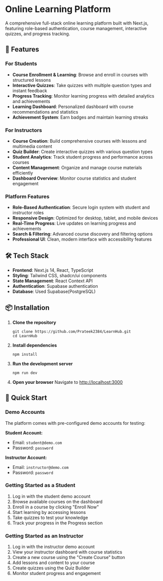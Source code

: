 # Online Learning Platform

A comprehensive full-stack online learning platform built with Next.js, featuring role-based authentication, course management, interactive quizzes, and progress tracking.

## 🚀 Features

### For Students
- **Course Enrollment & Learning**: Browse and enroll in courses with structured lessons
- **Interactive Quizzes**: Take quizzes with multiple question types and instant feedback
- **Progress Tracking**: Monitor learning progress with detailed analytics and achievements
- **Learning Dashboard**: Personalized dashboard with course recommendations and statistics
- **Achievement System**: Earn badges and maintain learning streaks

### For Instructors
- **Course Creation**: Build comprehensive courses with lessons and multimedia content
- **Quiz Builder**: Create interactive quizzes with various question types
- **Student Analytics**: Track student progress and performance across courses
- **Content Management**: Organize and manage course materials efficiently
- **Dashboard Overview**: Monitor course statistics and student engagement

### Platform Features
- **Role-Based Authentication**: Secure login system with student and instructor roles
- **Responsive Design**: Optimized for desktop, tablet, and mobile devices
- **Real-Time Progress**: Live updates on learning progress and achievements
- **Search & Filtering**: Advanced course discovery and filtering options
- **Professional UI**: Clean, modern interface with accessibility features

## 🛠️ Tech Stack

- **Frontend**: Next.js 14, React, TypeScript
- **Styling**: Tailwind CSS, shadcn/ui components
- **State Management**: React Context API
- **Authentication**: Supabase authentication
- **Database**: Used Supabase(PostgreSQL)


## 📦 Installation

1. **Clone the repository**
   ```
   git clone https://github.com/Prateek2384/LearnHub.git
   cd LearnHub
   ```

2. **Install dependencies**
   ```
   npm install
   ```

3. **Run the development server**
   ```
   npm run dev
   ```

4. **Open your browser**
   Navigate to [http://localhost:3000](http://localhost:3000)

## 🎯 Quick Start

### Demo Accounts

The platform comes with pre-configured demo accounts for testing:

**Student Account:**
- Email: `student@demo.com`
- Password: `password`

**Instructor Account:**
- Email: `instructor@demo.com`
- Password: `password`

### Getting Started as a Student

1. Log in with the student demo account
2. Browse available courses on the dashboard
3. Enroll in a course by clicking "Enroll Now"
4. Start learning by accessing lessons
5. Take quizzes to test your knowledge
6. Track your progress in the Progress section

### Getting Started as an Instructor

1. Log in with the instructor demo account
2. View your instructor dashboard with course statistics
3. Create a new course using the "Create Course" button
4. Add lessons and content to your course
5. Create quizzes using the Quiz Builder
6. Monitor student progress and engagement

